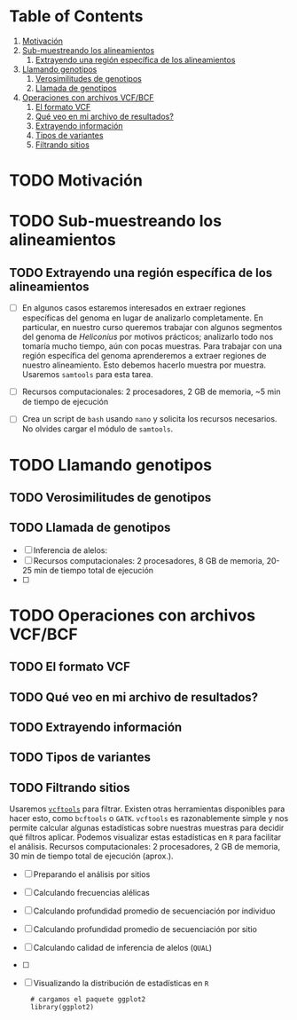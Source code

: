 
# Table of Contents

1.  [Motivación](#orga05cae8)
2.  [Sub-muestreando los alineamientos](#org65830ac)
    1.  [Extrayendo una región específica de los alineamientos](#org11c07ee)
3.  [Llamando genotipos](#org352deab)
    1.  [Verosimilitudes de genotipos](#orgedafec6)
    2.  [Llamada de genotipos](#org85c6cc0)
4.  [Operaciones con archivos VCF/BCF](#orgecc355c)
    1.  [El formato VCF](#org2b0db65)
    2.  [Qué veo en mi archivo de resultados?](#org069406f)
    3.  [Extrayendo información](#orgc21e30c)
    4.  [Tipos de variantes](#org0e875e8)
    5.  [Filtrando sitios](#org48fea13)



<a id="orga05cae8"></a>

# TODO Motivación


<a id="org65830ac"></a>

# TODO Sub-muestreando los alineamientos


<a id="org11c07ee"></a>

## TODO Extrayendo una región específica de los alineamientos

-   [ ] En algunos casos estaremos interesados en extraer regiones específicas
    del genoma en lugar de analizarlo completamente. En particular, en nuestro
    curso queremos trabajar con algunos segmentos del genoma de *Heliconius*
    por motivos prácticos; analizarlo todo nos tomaría mucho tiempo, aún con
    pocas muestras. Para trabajar con una región específica del genoma
    aprenderemos a extraer regiones de nuestro alineamiento. Esto debemos
    hacerlo muestra por muestra. Usaremos `samtools` para esta tarea.
-   [ ] Recursos computacionales: 2 procesadores, 2 GB de memoria, ~5 min de
    tiempo de ejecución
-   [ ] Crea un script de `bash` usando `nano` y solicita los recursos
    necesarios. No olvides cargar el módulo de `samtools`.


<a id="org352deab"></a>

# TODO Llamando genotipos


<a id="orgedafec6"></a>

## TODO Verosimilitudes de genotipos


<a id="org85c6cc0"></a>

## TODO Llamada de genotipos

-   [ ] Inferencia de alelos:
-   [ ] Recursos computacionales: 2 procesadores, 8 GB de memoria, 20-25 min de
    tiempo total de ejecución
-   [ ] 


<a id="orgecc355c"></a>

# TODO Operaciones con archivos VCF/BCF


<a id="org2b0db65"></a>

## TODO El formato VCF


<a id="org069406f"></a>

## TODO Qué veo en mi archivo de resultados?


<a id="orgc21e30c"></a>

## TODO Extrayendo información


<a id="org0e875e8"></a>

## TODO Tipos de variantes


<a id="org48fea13"></a>

## TODO Filtrando sitios

Usaremos [`vcftools`](https://vcftools.github.io/man_latest.html) para filtrar. Existen otras herramientas disponibles para
hacer esto, como `bcftools` o `GATK`. `vcftools` es razonablemente simple y
nos permite calcular algunas estadísticas sobre nuestras muestras para
decidir qué filtros aplicar. Podemos visualizar estas estadísticas en `R`
para facilitar el análisis. Recursos computacionales: 2 procesadores, 2 GB de
memoria, 30 min de tiempo total de ejecución (aprox.).

-   [ ] Preparando el análisis por sitios
-   [ ] Calculando frecuencias alélicas
-   [ ] Calculando profundidad promedio de secuenciación por individuo
-   [ ] Calculando profundidad promedio de secuenciación por sitio
-   [ ] Calculando calidad de inferencia de alelos (`QUAL`)
-   [ ] 

-   [ ] Visualizando la distribución de estadísticas en `R`
    
        # cargamos el paquete ggplot2
        library(ggplot2)


